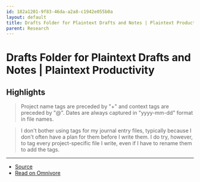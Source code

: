 ```yaml
---
id: 182a1201-9f83-46da-a2a8-c1942e055b0a
layout: default
title: Drafts Folder for Plaintext Drafts and Notes | Plaintext Productivity
parent: Research
---
```


# Drafts Folder for Plaintext Drafts and Notes | Plaintext Productivity

## Highlights

> Project name tags are preceded by "+" and context tags are preceded by "@". Dates are always captured in "yyyy-mm-dd" format in file names.

> I don't bother using tags for my journal entry files, typically because I don't often have a plan for them before I write them. I do try, however, to tag every project-specific file I write, even if I have to rename them to add the tags.


---

- [Source](http://plaintext-productivity.net/3-01-drafts-folder-for-plaintext-drafts-and-notes.html)
- [Read on Omnivore](https://omnivore.app/me/http-plaintext-productivity-net-3-01-drafts-folder-for-plaintext-18b6726e3fc)